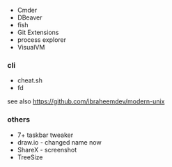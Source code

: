 
* Cmder
* DBeaver
* fish
* Git Extensions
* process explorer
* VisualVM

### cli 
* cheat.sh
* fd

see also https://github.com/ibraheemdev/modern-unix

### others
* 7+ taskbar tweaker
* draw.io - changed name now
* ShareX - screenshot
* TreeSize
